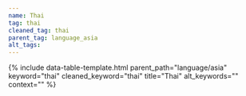 ```yaml
---
name: Thai
tag: thai
cleaned_tag: thai
parent_tag: language_asia
alt_tags: 
---
```


{% include data-table-template.html 
  parent_path="language/asia" 
  keyword="thai" 
  cleaned_keyword="thai" 
  title="Thai"
  alt_keywords=""
  context=""
%}

